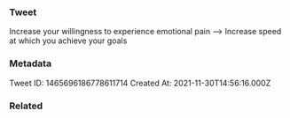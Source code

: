### Tweet
Increase your willingness to experience emotional pain —-&gt; Increase speed at which you achieve your goals

### Metadata
Tweet ID: 1465696186778611714
Created At: 2021-11-30T14:56:16.000Z

### Related

